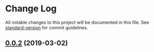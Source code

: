 # Change Log

All notable changes to this project will be documented in this file. See [standard-version](https://github.com/conventional-changelog/standard-version) for commit guidelines.

## [0.0.2](https://github.com/cdcabrera/t1/compare/v0.0.1...v0.0.2) (2019-03-02)
